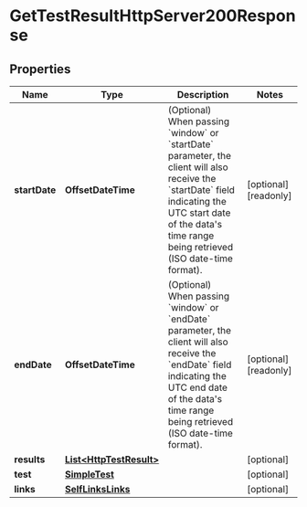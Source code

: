 

# GetTestResultHttpServer200Response


## Properties

| Name | Type | Description | Notes |
|------------ | ------------- | ------------- | -------------|
|**startDate** | **OffsetDateTime** | (Optional) When passing &#x60;window&#x60; or &#x60;startDate&#x60; parameter,  the client will also receive the &#x60;startDate&#x60; field indicating the UTC start date of the data&#39;s time range being retrieved  (ISO date-time format). |  [optional] [readonly] |
|**endDate** | **OffsetDateTime** | (Optional) When passing &#x60;window&#x60; or &#x60;endDate&#x60; parameter,  the client will also receive the &#x60;endDate&#x60; field indicating the UTC end date of the data&#39;s time range being retrieved  (ISO date-time format). |  [optional] [readonly] |
|**results** | [**List&lt;HttpTestResult&gt;**](HttpTestResult.md) |  |  [optional] |
|**test** | [**SimpleTest**](SimpleTest.md) |  |  [optional] |
|**links** | [**SelfLinksLinks**](SelfLinksLinks.md) |  |  [optional] |



